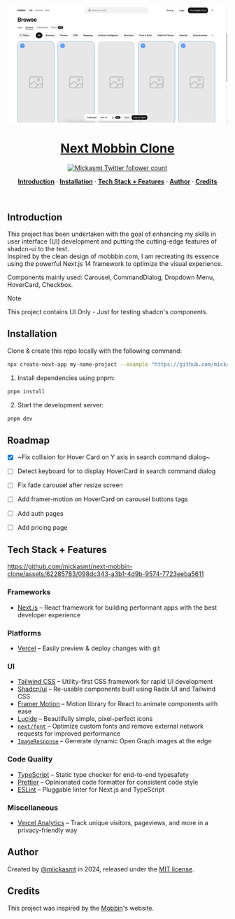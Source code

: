 <a href="https://next-mobbin-clone.vercel.app">
  <img alt="next mobbin clone" src="public/og.png">
  <h1 align="center">Next Mobbin Clone</h1>
</a>

<p align="center">
  <a href="https://twitter.com/miickasmt">
    <img src="https://img.shields.io/twitter/follow/miickasmt?style=flat&label=miickasmt&logo=twitter&color=0bf&logoColor=fff" alt="Mickasmt Twitter follower count" />
  </a>
</p>

<p align="center">
  <a href="#introduction"><strong>Introduction</strong></a> ·
  <a href="#installation"><strong>Installation</strong></a> ·
  <a href="#tech-stack--features"><strong>Tech Stack + Features</strong></a> ·
  <a href="#author"><strong>Author</strong></a> ·
  <a href="#credits"><strong>Credits</strong></a>
</p>
<br/>

## Introduction

This project has been undertaken with the goal of enhancing my skills in user interface (UI) development and putting the cutting-edge features of shadcn-ui to the test. 
<br/>
Inspired by the clean design of mobbbin.com, I am recreating its essence using the powerful Next.js 14 framework to optimize the visual experience.

Components mainly used: Carousel, CommandDialog, Dropdown Menu, HoverCard, Checkbox.

> [!NOTE]  
> This project contains UI Only - Just for testing shadcn's components.

## Installation

Clone & create this repo locally with the following command:

```bash
npx create-next-app my-name-project --example "https://github.com/mickasmt/next-mobbin-clone"
```

1. Install dependencies using pnpm:

```sh
pnpm install
```

2. Start the development server:

```sh
pnpm dev
```

## Roadmap

- [x] ~Fix collision for Hover Card on Y axis in search command dialog~
- [ ] Detect keyboard for to display HoverCard in search command dialog
- [ ] Fix fade carousel after resize screen
- [ ] Add framer-motion on HoverCard on carousel buttons tags
- [ ] Add auth pages
- [ ] Add pricing page


## Tech Stack + Features

https://github.com/mickasmt/next-mobbin-clone/assets/62285783/098dc343-a3b1-4d9b-9574-7723eeba5611

### Frameworks

- [Next.js](https://nextjs.org/) – React framework for building performant apps with the best developer experience

### Platforms

- [Vercel](https://vercel.com/) – Easily preview & deploy changes with git

### UI

- [Tailwind CSS](https://tailwindcss.com/) – Utility-first CSS framework for rapid UI development
- [Shadcn/ui](https://ui.shadcn.com/) – Re-usable components built using Radix UI and Tailwind CSS
- [Framer Motion](https://framer.com/motion) – Motion library for React to animate components with ease
- [Lucide](https://lucide.dev/) – Beautifully simple, pixel-perfect icons
- [`next/font`](https://nextjs.org/docs/basic-features/font-optimization) – Optimize custom fonts and remove external network requests for improved performance
- [`ImageResponse`](https://nextjs.org/docs/app/api-reference/functions/image-response) – Generate dynamic Open Graph images at the edge

### Code Quality

- [TypeScript](https://www.typescriptlang.org/) – Static type checker for end-to-end typesafety
- [Prettier](https://prettier.io/) – Opinionated code formatter for consistent code style
- [ESLint](https://eslint.org/) – Pluggable linter for Next.js and TypeScript

### Miscellaneous

- [Vercel Analytics](https://vercel.com/analytics) – Track unique visitors, pageviews, and more in a privacy-friendly way

## Author

Created by [@miickasmt](https://twitter.com/miickasmt) in 2024, released under the [MIT license](https://github.com/shadcn/taxonomy/blob/main/LICENSE.md).

## Credits

This project was inspired by the [Mobbin](https://mobbin.com/)'s website. 

